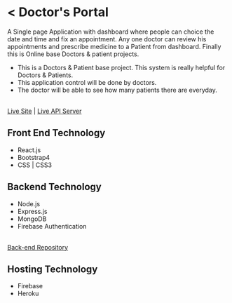 < 
Doctor's Portal
======= 

A Single page Application with dashboard where people can choice the date and time and fix an appointment. Any one doctor can review his appointments and prescribe medicine to a Patient from dashboard. Finally this is Online base Doctors & patient projects.
* This is a Doctors & Patient base project. This system is really helpful for Doctors & Patients.
* This application control will be done by doctors.
* The doctor will be able to see how many patients there are everyday.
<br/>
<a target="_blank" href="https://my-doctors-protal.firebaseapp.com/">Live Site</a>        |      
<a target="_blank" href="https://guarded-mesa-64786.herokuapp.com/">Live API Server</a> 

## Front End Technology
<ul>
    <li>React.js</li>
    <li>Bootstrap4</li>
    <li>CSS | CSS3</li>
</ul>

## Backend Technology
<ul>
    <li>Node.js</li>
    <li>Express.js</li>
    <li>MongoDB</li>
    <li>Firebase Authentication</li>
</ul>
<br/>
<a target="_blank" href="https://github.com/abuhorainhero/doctor-portal-server">Back-end Repository</a>

## Hosting Technology
<ul>
    <li>Firebase</li>
    <li>Heroku</li>
</ul>